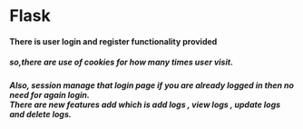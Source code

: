 # Flask
<h4>There is user login and register functionality provided</h4>
<h5>so,there are use of cookies for how many times user visit.</h5>
<h5>Also, session manage that login page if you are already logged in then no need for again login.
<br>
There are new features add which is add logs , view logs , update logs and delete logs.
</h5>
